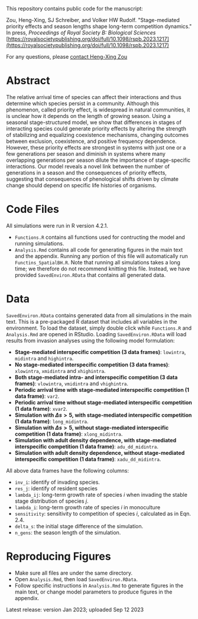 This repository contains public code for the manuscript:

Zou, Heng-Xing, SJ Schreiber, and Volker HW Rudolf. "Stage-mediated priority effects and season lengths shape long-term competition dynamics." In press, *Proceedings of Royal Society B: Biological Sciences* [https://royalsocietypublishing.org/doi/full/10.1098/rspb.2023.1217](https://royalsocietypublishing.org/doi/full/10.1098/rspb.2023.1217)

For any questions, please [contact Heng-Xing Zou](hengxingzou@rice.edu)

# Abstract

The relative arrival time of species can affect their interactions and thus determine which species persist in a community. Although this phenomenon, called priority effect, is widespread in natural communities, it is unclear how it depends on the length of growing season. Using a seasonal stage-structured model, we show that differences in stages of interacting species could generate priority effects by altering the strength of stabilizing and equalizing coexistence mechanisms, changing outcomes between exclusion, coexistence, and positive frequency dependence. However, these priority effects are strongest in systems with just one or a few generations per season and diminish in systems where many overlapping generations per season dilute the importance of stage-specific interactions. Our model reveals a novel link between the number of generations in a season and the consequences of priority effects, suggesting that consequences of phenological shifts driven by climate change should depend on specific life histories of organisms.

# Code Files

All simulations were run in R version 4.2.1.

- `Functions.R` contains all functions used for contructing the model and running simulations. 
- `Analysis.Rmd` contains all code for generating figures in the main text and the appendix. Running any portion of this file will automatically run `Functins_SpatialBH.R`. Note that running all simulations takes a long time; we therefore do not recommend knitting this file. Instead, we have provided `SavedEnviron.RData` that contains all generated data.

# Data

`SavedEnviron.RData` contains generated data from all simulations in the main text. This is a pre-packaged R dataset that includes all variables in the environment. To load the dataset, simply double click while `Functions.R` and `Analysis.Rmd` are opened in RStudio. Loading `SavedEnviron.RData` will load results from invasion analyses using the following model formulation:
- **Stage-mediated interspecific competition (3 data frames)**: `lowintra`, `midintra` and `highintra`. 
- **No stage-mediated interspecific competition (3 data frames)**: `xlowintra`, `xmidintra` and `xhighintra`.
- **Both stage-mediated intra- and interspecific competition (3 data frames)**: `vlowintra`, `vmidintra` and `vhighintra`.
- **Periodic arrival time with stage-mediated interspecific competition (1 data frame)**: `var2`.
- **Periodic arrival time without stage-mediated interspecific competition (1 data frame)**: `xvar2`.
- **Simulation with $\Delta s>5$, with stage-mediated interspecific competition (1 data frame)**: `long_midintra`.
- **Simulation with $\Delta s>5$, without stage-mediated interspecific competition (1 data frame)**: `xlong_midintra`.
- **Simulation with adult density dependence, with stage-mediated interspecific competition (1 data frame)**: `adu_dd_midintra`.
- **Simulation with adult density dependence, without stage-mediated interspecific competition (1 data frame)**: `xadu_dd_midintra`.

All above data frames have the following columns:

- `inv_i`: identify of invading species.
- `res_j`: identify of resident species
- `lambda_ij`: long-term growth rate of species $i$ when invading the stable stage distribution of species $j$.
- `lambda_i`: long-term growth rate of species $i$ in monoculture
- `sensitivity`: sensitivity to competition of species $i$, calculated as in Eqn. 2.4.
- `delta_s`: the initial stage difference of the simulation.
- `n_gens`: the season length of the simulation.

# Reproducing Figures

- Make sure all files are under the same directory.
- Open `Analysis.Rmd`, then load `SavedEnviron.RData`.
- Follow specific instructions in `Analysis.Rmd` to generate figures in the main text, or change model parameters to produce figures in the appendix.

Latest release: version Jan 2023; uploaded Sep 12 2023
